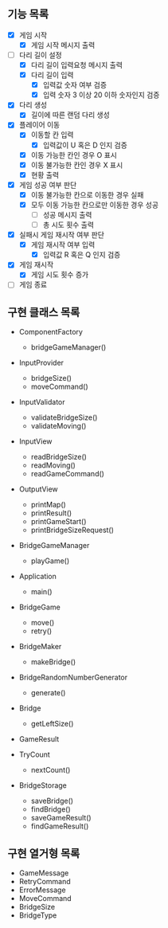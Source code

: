 ## 기능 목록
- [x] 게임 시작
    - [x] 게임 시작 메시지 출력
- [ ] 다리 길이 설정
    - [x] 다리 길이 입력요청 메시지 출력
    - [x] 다리 길이 입력
        - [x] 입력값 숫자 여부 검증
        - [x] 입력 숫자 3 이상 20 이하 숫자인지 검증
- [x] 다리 생성
    - [x] 길이에 따른 랜덤 다리 생성
- [x] 플레이어 이동
    - [x] 이동할 칸 입력
        - [x] 입력값이 U 혹은 D 인지 검증
    - [x] 이동 가능한 칸인 경우 O 표시
    - [x] 이동 불가능한 칸인 경우 X 표시
    - [x] 현황 출력
- [x] 게임 성공 여부 판단
    - [x] 이동 불가능한 칸으로 이동한 경우 실패
    - [x] 모두 이동 가능한 칸으로만 이동한 경우 성공
        - [ ] 성공 메시지 출력
        - [ ] 총 시도 횟수 출력
- [x] 실패시 게임 재시작 여부 판단
    - [x] 게임 재시작 여부 입력
        - [x] 입력값 R 혹은 Q 인지 검증
- [x] 게임 재시작
    - [x] 게임 시도 횟수 증가
- [ ] 게임 종료

## 구현 클래스 목록
- ComponentFactory
    - bridgeGameManager()

- InputProvider
  - bridgeSize()
  - moveCommand()

- InputValidator
  - validateBridgeSize()
  - validateMoving()

- InputView
  - readBridgeSize()
  - readMoving()
  - readGameCommand()

- OutputView
  - printMap()
  - printResult()
  - printGameStart()
  - printBridgeSizeRequest()

- BridgeGameManager
  - playGame()

- Application
  - main()

- BridgeGame
  - move()
  - retry()

- BridgeMaker
  - makeBridge()

- BridgeRandomNumberGenerator
  - generate()

- Bridge
  - getLeftSize()

- GameResult

- TryCount
  - nextCount()

- BridgeStorage
  - saveBridge()
  - findBridge()
  - saveGameResult()
  - findGameResult()

## 구현 열거형 목록
- GameMessage
- RetryCommand
- ErrorMessage
- MoveCommand
- BridgeSize
- BridgeType
